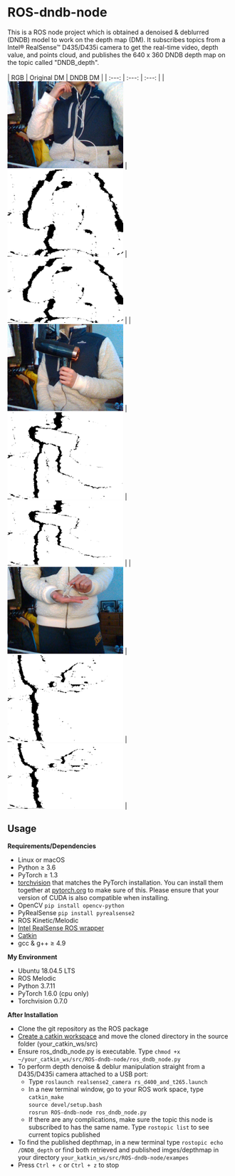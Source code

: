 # ROS-dndb-node
This is a ROS node project which is obtained a denoised & deblurred (DNDB) model to work on the depth map (DM). It subscribes topics from a Intel® RealSense™ D435/D435i camera to get the real-time video, depth value, and points cloud, and publishes the 640 x 360 DNDB depth map on the topic called "DNDB_depth".
<br />
<br />
| RGB | Original DM | DNDB DM |
|     :---:    |     :---:      |     :---:     |
| <img src="examples/input/rgb/1631080115.2456799.png" width="260">     | <img src="examples/input/depth/1631080115.2362533.png" width="260">       | <img src="examples/output/1631080128.3460805.png" width="260">      |
| <img src="examples/input/rgb/1631080151.7598705.png" width="260">     | <img src="examples/input/depth/1631080151.751256.png" width="260">       | <img src="examples/output/1631080164.78647.png" width="260">      |
| <img src="examples/input/rgb/1631080191.5774329.png" width="260">     | <img src="examples/input/depth/1631080191.564463.png" width="260">       | <img src="examples/output/1631080205.0342515.png" width="260">      |



## Usage

**Requirements/Dependencies**

- Linux or macOS
- Python ≥ 3.6
- PyTorch ≥ 1.3
- [torchvision](https://github.com/pytorch/vision/) that matches the PyTorch installation.
	You can install them together at [pytorch.org](https://pytorch.org) to make sure of this.
  Please ensure that your version of CUDA is also compatible when installing.
- OpenCV `pip install opencv-python`
- PyRealSense `pip install pyrealsense2`
- ROS Kinetic/Melodic
- [Intel RealSense ROS wrapper](https://github.com/IntelRealSense/realsense-ros)
- [Catkin](www.ros.org/wiki/catkin#Installing_catkin)
- gcc & g++ ≥ 4.9

**My Environment**

- Ubuntu 18.04.5 LTS
- ROS Melodic
- Python 3.7.11
- PyTorch 1.6.0 (cpu only)
- Torchvision 0.7.0

**After Installation**
* Clone the git repository as the ROS package
* [Create a catkin workspace](http://wiki.ros.org/catkin/Tutorials/create_a_workspace) and move the cloned directory in the source folder (your_catkin_ws/src)
* Ensure ros_dndb_node.py is executable. Type `chmod +x ~/your_catkin_ws/src/ROS-dndb-node/ros_dndb_node.py`
* To perform depth denoise & deblur manipulation straight from a D435/D435i camera attached to a USB port:
  * Type `roslaunch realsense2_camera rs_d400_and_t265.launch`
  * In a new terminal window, go to your ROS work space, type<br />
    `catkin_make`<br />
    `source devel/setup.bash`<br />
    `rosrun ROS-dndb-node ros_dndb_node.py`
  * If there are any complications, make sure the topic this node is subscribed to has the same name. Type `rostopic list` to see current topics published
* To find the published depthmap, in a new terminal type `rostopic echo /DNDB_depth` or find both retrieved and published imges/depthmap in your directory `your_katkin_ws/src/ROS-dndb-node/exampes`
* Press `Ctrl + c` or `Ctrl + z` to stop
